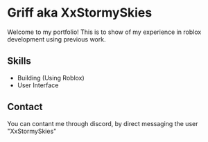 # Griff aka XxStormySkies
Welcome to my portfolio! This is to show of my experience in roblox development using previous work.

## Skills
- Building (Using Roblox)
- User Interface

## Contact
You can contant me through discord, by direct messaging the user "XxStormySkies"
